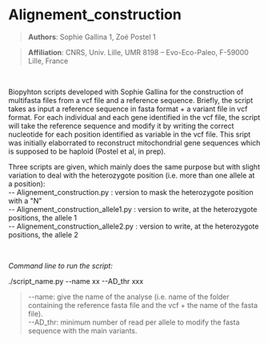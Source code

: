 # Alignement_construction

>**Authors**: Sophie Gallina 1, Zoé Postel 1 <br />

>**Affiliation**: CNRS, Univ. Lille, UMR 8198 – Evo-Eco-Paleo, F-59000 Lille, France <br />

&nbsp;

Biopyhton scripts developed with Sophie Gallina for the construction of multifasta files from a vcf file and a reference sequence. Briefly, the script takes as input a reference sequence in fasta format + a variant file in vcf format. For each individual and each gene identified in the vcf file, the script will take the reference sequence and modify it by writing the correct nucleotide for each position identified as variable in the vcf file. This sript was initially elaborrated to reconstruct mitochondrial gene sequences which is supposed to be haploid (Postel et al, in prep). 

Three scripts are given, which mainly does the same purpose but with slight variation to deal with the heterozygote position (i.e. more than one allele at a position): <br />
-- Alignement_construction.py : version to mask the heterozygote position with a "N" <br />
-- Alignement_construction_allele1.py : version to write, at the heterozygote positions, the allele 1 <br />
-- Alignement_construction_allele2.py : version to write, at the heterozygote positions, the allele 2 <br />

&nbsp;

_Command line to run the script:_

./script_name.py --name xx  --AD_thr xxx

> --name: give the name of the analyse (i.e. name of the folder containing the reference fasta file and the vcf + the name of the fasta file).  <br />
> --AD_thr: minimum number of read per allele to modify the fasta sequence with the main variants. 


